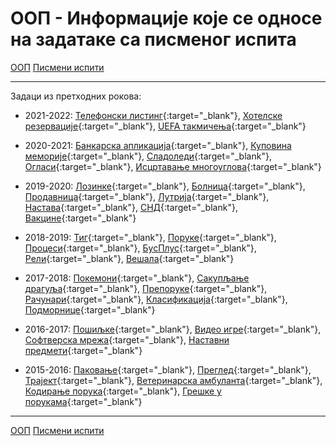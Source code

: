 # ООП - Информације које се односе на задатаке са писменог испита

[ООП](../../README.md) [Писмени испити](../README.md)

---

Задаци из претходних рокова:

* 2021-2022: [Телефонски листинг](./rokovi/oop.2021.2022.jun1.telefonskiListing.pdf){:target="_blank"}, [Хотелске резервације](./rokovi/oop.2021.2022.jun2.hotelskeRezervacije.pdf){:target="_blank"}, [UEFA такмичења](./rokovi/oop.2021.2022.sept1.UEFATakmicenja.pdf){:target="_blank"}

* 2020-2021: [Банкарска апликација](./rokovi/oop.2020.2021.jun1.bankarskaAplikacija.pdf){:target="_blank"}, [Куповина меморије](./rokovi/oop.2020.2021.jun2.kupovinaMemorije.pdf){:target="_blank"}, [Сладоледи](./rokovi/oop.2020.2021.sept0.sladoledi.pdf){:target="_blank"}, [Огласи](./rokovi/oop.2020.2021.sept1.oglasi.pdf){:target="_blank"}, [Исцртавање многоуглова](./rokovi/oop.2020.2021.sept2.iscrtavanjeMnogouglova.pdf){:target="_blank"}

* 2019-2020: [Лозинке](./rokovi/oop.2019.2020.jun1.lozinke.pdf){:target="_blank"}, [Болница](./rokovi/oop.2019.2020.jun1.bolnica.pdf){:target="_blank"}, [Продавница](./rokovi/oop.2019.2020.jun2.prodavnica.pdf){:target="_blank"}, [Лутрија](./rokovi/oop.2019.2020.sep1.lutrija.pdf){:target="_blank"}, [Настава](./rokovi/oop.2019.2020.sep2.nastava.pdf){:target="_blank"}, [СНД](./rokovi/oop.2019.2020.sep3.snd.pdf){:target="_blank"}, [Вакцине](./rokovi/oop.2019.2020.jan1ps.vakcine.pdf){:target="_blank"}

* 2018-2019: [Тиг](./rokovi/oop.2018.2019.jun1.tig.pdf){:target="_blank"}, [Поруке](./rokovi/oop.2018.2019.jun1.poruke.pdf){:target="_blank"}, [Процеси](./rokovi/oop.2018.2019.jun2.procesi.pdf){:target="_blank"}, [БусПлус](./rokovi/oop.2018.2019.jun2.busPlus.pdf){:target="_blank"}, [Рели](./rokovi/oop.2018.2019.sept1.reli.pdf){:target="_blank"}, [Вешала](./rokovi/oop.2018.2019.sept2.vesala.pdf){:target="_blank"}

* 2017-2018: [Покемони](./rokovi/oop.2017.2018.jun1.pokemoni.pdf){:target="_blank"}, [Сакупљање драгуља](./rokovi/oop.2017.2018.jun1.sakupljanjeDragulja.pdf){:target="_blank"}, [Препоруке](./rokovi/oop.2017.2018.jun2.preporuke.pdf){:target="_blank"}, [Рачунари](./rokovi/oop.2017.2018.jun2.racunari.pdf){:target="_blank"}, [Класификација](./rokovi/oop.2017.2018.sept1.klasifikacija.pdf){:target="_blank"}, [Подморнице](./rokovi/oop.2017.2018.sept2.podmornice.pdf){:target="_blank"}

* 2016-2017: [Пошиљке](./rokovi/oop.2016.2017.jun1.posiljke.pdf){:target="_blank"}, [Видео игре](./rokovi/oop.2016.2017.jun1.videoIgre.pdf){:target="_blank"}, [Софтверска мрежа](./rokovi/oop.2016.2017.jun2.softverskaMreza.pdf){:target="_blank"}, [Наставни предмети](./rokovi/oop.2016.2017.sept1.nastavniPredmeti.pdf){:target="_blank"}

* 2015-2016: [Паковање](./rokovi/oop.2015.2016.jun1.pakovanje.pdf){:target="_blank"}, [Преглед](./rokovi/oop.2015.2016.jun1.pregled.pdf){:target="_blank"}, [Трајект](./rokovi/oop.2015.2016.jun2.trajekt.pdf){:target="_blank"}, [Ветеринарска амбуланта](./rokovi/oop.2015.2016.jun2.veterinar.pdf){:target="_blank"}, [Кодирање порука](./rokovi/oop.2015.2016.sept1.porukeKodiranje.pdf){:target="_blank"}, [Грешке у порукама](./rokovi/oop.2015.2016.sept2.porukeGreske.pdf){:target="_blank"} 


---

[ООП](../../README.md) [Писмени испити](../README.md) 
